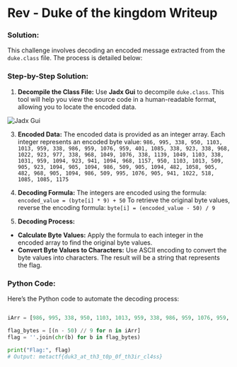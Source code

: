 # Rev - Duke of the kingdom Writeup
### Solution:

This challenge involves decoding an encoded message extracted from the `duke.class` file. The process is detailed below:

### Step-by-Step Solution:

1. **Decompile the Class File:**
   Use **Jadx Gui** to decompile `duke.class`. This tool will help you view the source code in a human-readable format, allowing you to locate the encoded data.
   
![Jadx Gui](https://raw.githubusercontent.com/x03ee/MetaCTF-WriteUps/main/images/jadx%20gui.png?token=GHSAT0AAAAAACXCKAGQZZXPALQBJQ735CBIZXFFJ5Q)

3. **Encoded Data:**
   The encoded data is provided as an integer array. Each integer represents an encoded byte value:
```986, 995, 338, 950, 1103, 1013, 959, 338, 986, 959, 1076, 959, 401, 1085, 338, 923, 338, 968, 1022, 923, 977, 338, 968, 1049, 1076, 338, 1139, 1049, 1103, 338, 1031, 959, 1094, 923, 941, 1094, 968, 1157, 950, 1103, 1013, 509, 905, 923, 1094, 905, 1094, 986, 509, 905, 1094, 482, 1058, 905, 482, 968, 905, 1094, 986, 509, 995, 1076, 905, 941, 1022, 518, 1085, 1085, 1175```

4. **Decoding Formula:**
The integers are encoded using the formula:
`encoded_value = (byte[i] * 9) + 50`
To retrieve the original byte values, reverse the encoding formula:
`byte[i] = (encoded_value - 50) / 9`

5. **Decoding Process:**
- **Calculate Byte Values:** Apply the formula to each integer in the encoded array to find the original byte values.
- **Convert Byte Values to Characters:** Use ASCII encoding to convert the byte values into characters. The result will be a string that represents the flag.

### Python Code:

Here’s the Python code to automate the decoding process:

```python

iArr = [986, 995, 338, 950, 1103, 1013, 959, 338, 986, 959, 1076, 959, 401, 1085, 338, 923, 338, 968, 1022, 923, 977, 338, 968, 1049, 1076, 338, 1139, 1049, 1103, 338, 1031, 959, 1094, 923, 941, 1094, 968, 1157, 950, 1103, 1013, 509, 905, 923, 1094, 905, 1094, 986, 509, 905, 1094, 482, 1058, 905, 482, 968, 905, 1094, 986, 509, 995, 1076, 905, 941, 1022, 518, 1085, 1085, 1175]

flag_bytes = [(n - 50) // 9 for n in iArr]
flag = ''.join(chr(b) for b in flag_bytes)

print("Flag:", flag)
# Output: metactf{duk3_at_th3_t0p_0f_th3ir_cl4ss}
```
